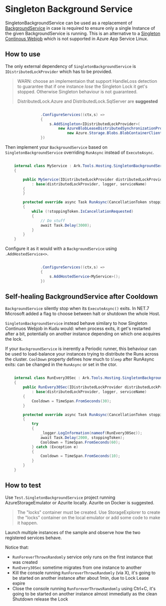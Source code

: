 # Singleton Background Service

SingletonBackgroundService can be used as a replacement of [BackgroundService](https://learn.microsoft.com/en-us/aspnet/core/fundamentals/host/hosted-services?view=aspnetcore-6.0&tabs=visual-studio#backgroundservice-base-class) 
in case is required to ensure only a single Instance of the given BackgroundService is running.
This is an alternative to a [Singleton Continous Webjob](https://github.com/projectkudu/kudu/wiki/WebJobs#settingsjob-reference) which is not supported in Azure App Service Linux.

## How to use

The only external dependency of `SingletonBackgroundService` is `IDistributedLockProvider` which has to be provided.

> WARN: choose an implementaion that support HandleLoss detection to guarantee that if one instance _lose_ the Singleton Lock it get's stopped. Otherwise Singleton behaviour is not guaranteed.
> 
> DistributedLock.Azure and DistributedLock.SqlServer are **suggested**

```cs

                .ConfigureServices((ctx,s) =>
                {
                    s.AddSingleton<IDistributedLockProvider>(
                        new AzureBlobLeaseDistributedSynchronizationProvider(
                            new Azure.Storage.Blobs.BlobContainerClient(ctx.Configuration["ConnectionStrings:Storage"],"locks")));
                })
```

Then implement your `BackgroundService` based on `SingletonBackgroundService` overriding `RunAsync` instead of `ExecuteAsync`.

```cs

    internal class MyService : Ark.Tools.Hosting.SingletonBackgroundService
    {

        public MyService(IDistributedLockProvider distributedLockProvider, ILogger<RunForeverThrowsRandomly> logger, string? serviceName = null)
            : base(distributedLockProvider, logger, serviceName)
        {
        }

        protected override async Task RunAsync(CancellationToken stoppingToken)
        {
            while (!stoppingToken.IsCancellationRequested)
            {
                // Do stuff
                await Task.Delay(3000);
            }
        }
    }

```

Configure it as it would with a `BackgroundService` using `.AddHostedService<>`.

```cs

                .ConfigureServices((ctx,s) =>
                {
                    s.AddHostedService<MyService>();
                })

```

## Self-healing BackgroundService after Cooldown

`BackgroundService` silently stop when its `ExecuteAsync()` exits. In NET.7 Microsoft added a flag to choose between halt or shutdown the whole Host.

`SingletonBackgroundService` instead behave similary to how Singleton Continuos Webjob in Kudu would: when process exits, it get's restarted after a bit, 
potentially on another instance depending on which one acquires the lock.

If your `BackgroundService` is inerently a Periodic runner, this behaviour can be used to load-balance your instances trying to distribute the Runs across the cluster.
`CoolDown` property defines how much to `Sleep` after RunAsync exits: can be changed in the `RunAsync` or set in the ctor.

```cs

    internal class RunEvery30Sec : Ark.Tools.Hosting.SingletonBackgroundService
    {
        public RunEvery30Sec(IDistributedLockProvider distributedLockProvider, ILogger<RunEvery30Sec> logger, string? serviceName = null) 
            : base(distributedLockProvider, logger, serviceName)
        {
            Cooldown = TimeSpan.FromSeconds(30);
        }

        protected override async Task RunAsync(CancellationToken stoppingToken)
        {
            try
            {                
                _logger.LogInformation(nameof(RunEvery30Sec));
                await Task.Delay(2000, stoppingToken);
                Cooldown = TimeSpan.FromSeconds(60);
            } catch (Exception e)
            {
                Cooldown = TimeSpan.FromSeconds(10);
            }
        }
    }

```

## How to test

Use `Test.SingletonBackgroundService` project running AzureStorageEmulator or Azurite locally. Azurite on Docker is suggested.

> The "locks" container must be created. Use StorageExplorer to create the "locks" container on the local emulator or add some code to make it happen.

Launch multiple instances of the sample and observe how the two registered services behave.

Notice that:
- `RunForeverThrowsRandomly` service only runs on the first instance that was created
- `RunEvery30Sec` sometime migrates from one instance to another
- Kill the console running `RunForeverThrowsRandomly` (via X), it's going to be started on another instance after about 1min, due to Lock Lease expire
- Close the console running `RunForeverThrowsRandomly` using Ctrl+C, it's going to be started on another instance almost immediatly as the clean Shutdown release the Lock

